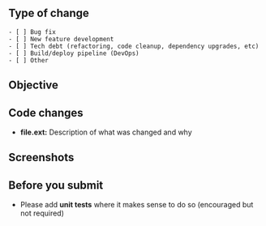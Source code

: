 ## Type of change

<!-- (mark with an `X`) -->

```
- [ ] Bug fix
- [ ] New feature development
- [ ] Tech debt (refactoring, code cleanup, dependency upgrades, etc)
- [ ] Build/deploy pipeline (DevOps)
- [ ] Other
```

## Objective

<!--Describe what the purpose of this PR is. For example: what bug you're fixing or what new feature you're adding-->

## Code changes

<!--Explain the changes you've made to each file or major component. This should help the reviewer understand your changes-->
<!--Also refer to any related changes or PRs in other repositories-->

- **file.ext:** Description of what was changed and why

## Screenshots

<!--Required for any UI changes. Delete if not applicable-->

## Before you submit

- Please add **unit tests** where it makes sense to do so (encouraged but not required)
